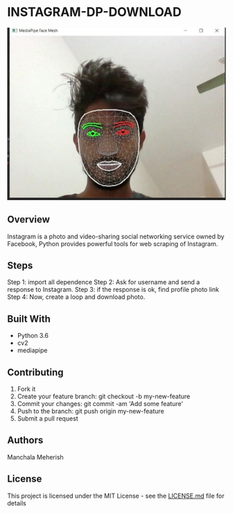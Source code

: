 # INSTAGRAM-DP-DOWNLOAD


![Screen_Shot](https://github.com/meherish1524/FACEMESH/blob/main/output.jpeg?raw=true)

## Overview
Instagram is a photo and video-sharing social networking service owned by Facebook, Python provides powerful tools for web scraping of Instagram.

## Steps
Step 1: import all dependence 
Step 2: Ask for username and send a response to Instagram. 
Step 3: if the response is ok, find profile photo link 
Step 4: Now, create a loop and download photo. 

## Built With

* Python 3.6
* cv2
* mediapipe

## Contributing

1. Fork it
2. Create your feature branch: git checkout -b my-new-feature
3. Commit your changes: git commit -am 'Add some feature'
4. Push to the branch: git push origin my-new-feature
5. Submit a pull request

## Authors

Manchala Meherish

## License

This project is licensed under the MIT License - see the [LICENSE.md](https://github.com/meherish1524/FACEMESH/blob/main/LICENSE.txt) file for details
